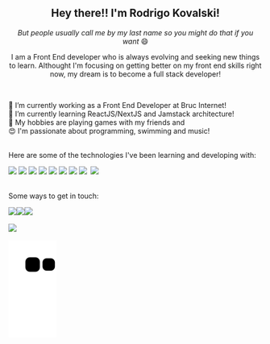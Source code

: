   <h2 align="center">Hey there!! I'm Rodrigo Kovalski!</h2>
  <p align="center"><i>But people usually call me by my last name so you might do that if you want</i> 😄</p>
  
  <p align="center">I am a Front End developer who is always evolving and seeking new things to learn. Althought I'm focusing on getting better on my front end skills right now, my dream is to become a full stack developer!</p> <br>

🔭 I’m currently working as a Front End Developer at Bruc Internet! <br>
🌱 I’m currently learning ReactJS/NextJS and  Jamstack architecture! <br>
👾 My hobbies are playing games with my friends and <br>
😍 I'm passionate about programming, swimming and music! <br> <br>

Here are some of the technologies I've been learning and developing with:

<img src="https://img.icons8.com/color/48/000000/html-5--v1.svg"/> <img src="https://img.icons8.com/color/48/000000/css3.svg"/> <img src="https://img.icons8.com/external-tal-revivo-color-tal-revivo/48/000000/external-jquery-is-a-javascript-library-designed-to-simplify-html-logo-color-tal-revivo.png"/> <img src="https://img.icons8.com/color/48/000000/javascript--v1.svg"/> <img src="https://img.icons8.com/color/48/000000/typescript.png"/> <img src="https://img.icons8.com/color/48/000000/react-native.svg"/> <img src="https://img.icons8.com/color/48/000000/bootstrap.svg"/> <img src="https://img.icons8.com/color/48/000000/sass.png"/> &nbsp;<img src="https://img.icons8.com/external-tal-revivo-shadow-tal-revivo/48/000000/external-mysql-an-open-source-relational-database-management-system-logo-shadow-tal-revivo.png"/> <br><br>

Some ways to get in touch:

<img src="https://img.icons8.com/fluency/48/000000/instagram-new.svg"/><img src="https://img.icons8.com/color/48/000000/linkedin.png"/><img src="https://img.icons8.com/color/48/000000/gmail-new.png"/>


<img src=" https://upload.wikimedia.org/wikipedia/commons/9/99/Unofficial_JavaScript_logo_2.svg" width="50px">
  
  ![Snake animation](https://github.com/rodrigokovalski/rodrigokovalski/blob/output/github-contribution-grid-snake.svg)
